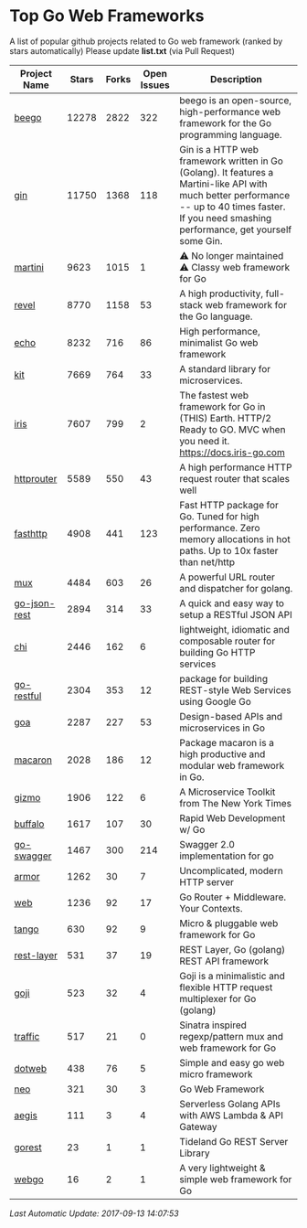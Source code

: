 # Top Go Web Frameworks
A list of popular github projects related to Go web framework (ranked by stars automatically)
Please update **list.txt** (via Pull Request)

| Project Name | Stars | Forks | Open Issues | Description |
| ------------ | ----- | ----- | ----------- | ----------- |
| [beego](https://github.com/astaxie/beego) | 12278 | 2822 | 322 | beego is an open-source, high-performance web framework for the Go programming language. |
| [gin](https://github.com/gin-gonic/gin) | 11750 | 1368 | 118 | Gin is a HTTP web framework written in Go (Golang). It features a Martini-like API with much better performance -- up to 40 times faster. If you need smashing performance, get yourself some Gin. |
| [martini](https://github.com/go-martini/martini) | 9623 | 1015 | 1 | ⚠️ No longer maintained ⚠️  Classy web framework for Go |
| [revel](https://github.com/revel/revel) | 8770 | 1158 | 53 | A high productivity, full-stack web framework for the Go language. |
| [echo](https://github.com/labstack/echo) | 8232 | 716 | 86 | High performance, minimalist Go web framework |
| [kit](https://github.com/go-kit/kit) | 7669 | 764 | 33 | A standard library for microservices. |
| [iris](https://github.com/kataras/iris) | 7607 | 799 | 2 | The fastest web framework for Go in (THIS) Earth. HTTP/2 Ready to GO. MVC when you need it. https://docs.iris-go.com |
| [httprouter](https://github.com/julienschmidt/httprouter) | 5589 | 550 | 43 | A high performance HTTP request router that scales well |
| [fasthttp](https://github.com/valyala/fasthttp) | 4908 | 441 | 123 | Fast HTTP package for Go. Tuned for high performance. Zero memory allocations in hot paths. Up to 10x faster than net/http |
| [mux](https://github.com/gorilla/mux) | 4484 | 603 | 26 | A powerful URL router and dispatcher for golang. |
| [go-json-rest](https://github.com/ant0ine/go-json-rest) | 2894 | 314 | 33 | A quick and easy way to setup a RESTful JSON API |
| [chi](https://github.com/go-chi/chi) | 2446 | 162 | 6 | lightweight, idiomatic and composable router for building Go HTTP services |
| [go-restful](https://github.com/emicklei/go-restful) | 2304 | 353 | 12 | package for building REST-style Web Services using Google Go |
| [goa](https://github.com/goadesign/goa) | 2287 | 227 | 53 | Design-based APIs and microservices in Go |
| [macaron](https://github.com/go-macaron/macaron) | 2028 | 186 | 12 | Package macaron is a high productive and modular web framework in Go. |
| [gizmo](https://github.com/NYTimes/gizmo) | 1906 | 122 | 6 | A Microservice Toolkit from The New York Times |
| [buffalo](https://github.com/gobuffalo/buffalo) | 1617 | 107 | 30 | Rapid Web Development w/ Go |
| [go-swagger](https://github.com/go-swagger/go-swagger) | 1467 | 300 | 214 | Swagger 2.0 implementation for go |
| [armor](https://github.com/labstack/armor) | 1262 | 30 | 7 | Uncomplicated, modern HTTP server |
| [web](https://github.com/gocraft/web) | 1236 | 92 | 17 | Go Router + Middleware. Your Contexts. |
| [tango](https://github.com/lunny/tango) | 630 | 92 | 9 | Micro & pluggable web framework for Go |
| [rest-layer](https://github.com/rs/rest-layer) | 531 | 37 | 19 | REST Layer, Go (golang) REST API framework |
| [goji](https://github.com/goji/goji) | 523 | 32 | 4 | Goji is a minimalistic and flexible HTTP request multiplexer for Go (golang) |
| [traffic](https://github.com/pilu/traffic) | 517 | 21 | 0 | Sinatra inspired regexp/pattern mux and web framework for Go |
| [dotweb](https://github.com/devfeel/dotweb) | 438 | 76 | 5 | Simple and easy go web micro framework |
| [neo](https://github.com/ivpusic/neo) | 321 | 30 | 3 | Go Web Framework |
| [aegis](https://github.com/tmaiaroto/aegis) | 111 | 3 | 4 | Serverless Golang APIs with AWS Lambda & API Gateway |
| [gorest](https://github.com/tideland/gorest) | 23 | 1 | 1 | Tideland Go REST Server Library |
| [webgo](https://github.com/bnkamalesh/webgo) | 16 | 2 | 1 | A very lightweight & simple web framework for Go |

*Last Automatic Update: 2017-09-13 14:07:53*